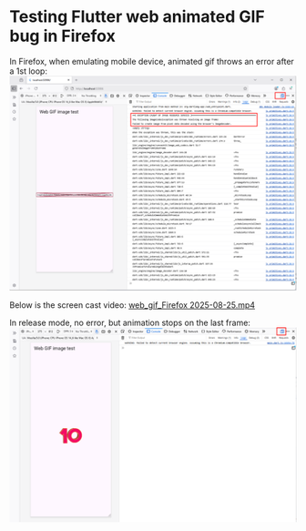 # Testing Flutter web animated GIF bug in Firefox  

In Firefox, when emulating mobile device, animated gif throws an error after a 1st loop:
![web_gif_Firefox_local.png](web_gif_Firefox_local.png)

Below is the screen cast video:
[web_gif_Firefox 2025-08-25.mp4](web_gif_Firefox%202025-08-25.mp4)

In release mode, no error, but animation stops on the last frame:
![web_gif_Firefox_release.png](web_gif_Firefox_release.png)